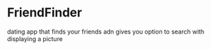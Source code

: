 # FriendFinder
dating app that finds your friends adn gives you option to search with displaying a picture
